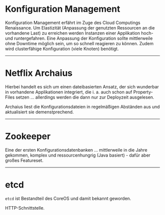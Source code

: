 # Konfiguration Management
Konfiguration Management erfährt im Zuge des Cloud Computings Renaissance. Um Elastizität (Anpassung der genutzten Ressourcen an die vorhandene Last) zu erreichen werden Instanzen einer Applikation hoch- und runtergefahren. Eine Anpassung der Konfiguration sollte mittlerweile ohne Downtime möglich sein, um so schnell reagieren zu können. Zudem wird clusterfähige Konfiguration (viele Knoten) benötigt.

---

# Netflix Archaius
Hierbei handelt es sich um einen dateibasierten Ansatz, der sich wunderbar in vorhandene Applikationen integriert, die i. a. auch schon auf Property-Files setzen ... allerdings werden die dann nur zur Deployzeit ausgelesen.

Archaius liest die Konfigurationsdateien in regelmäßigen Abständen aus und aktualisiert sie demenstprechend.

---

# Zookeeper
Eine der ersten Konfigurationsdatenbanken ... mittlerweile in die Jahre gekommen, komplex und ressourcenhungrig (Java basiert) - dafür aber großes Featureset.

---

# etcd
``etcd`` ist Bestandteil des CoreOS und damit bekannt geworden. 

HTTP-Schnittstelle.

